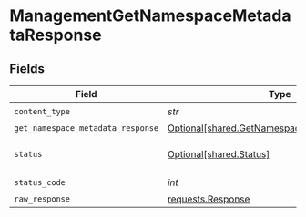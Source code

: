 # ManagementGetNamespaceMetadataResponse


## Fields

| Field                                                                                                | Type                                                                                                 | Required                                                                                             | Description                                                                                          |
| ---------------------------------------------------------------------------------------------------- | ---------------------------------------------------------------------------------------------------- | ---------------------------------------------------------------------------------------------------- | ---------------------------------------------------------------------------------------------------- |
| `content_type`                                                                                       | *str*                                                                                                | :heavy_check_mark:                                                                                   | N/A                                                                                                  |
| `get_namespace_metadata_response`                                                                    | [Optional[shared.GetNamespaceMetadataResponse]](../../models/shared/getnamespacemetadataresponse.md) | :heavy_minus_sign:                                                                                   | OK                                                                                                   |
| `status`                                                                                             | [Optional[shared.Status]](../../models/shared/status.md)                                             | :heavy_minus_sign:                                                                                   | Default error response                                                                               |
| `status_code`                                                                                        | *int*                                                                                                | :heavy_check_mark:                                                                                   | N/A                                                                                                  |
| `raw_response`                                                                                       | [requests.Response](https://requests.readthedocs.io/en/latest/api/#requests.Response)                | :heavy_minus_sign:                                                                                   | N/A                                                                                                  |